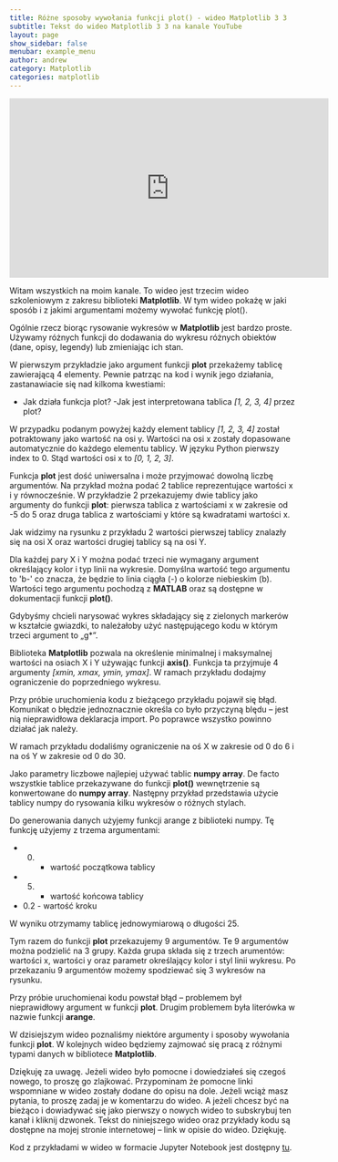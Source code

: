 ```yaml
---
title: Różne sposoby wywołania funkcji plot() - wideo Matplotlib 3 3
subtitle: Tekst do wideo Matplotlib 3 3 na kanale YouTube
layout: page
show_sidebar: false
menubar: example_menu
author: andrew
category: Matplotlib
categories: matplotlib
---
```


<center>
<iframe width="560" height="315" src="https://www.youtube.com/embed/GKOelnwBEyE" frameborder="0" allow="accelerometer; autoplay; encrypted-media; gyroscope; picture-in-picture" allowfullscreen></iframe>
</center>

Witam wszystkich na moim kanale. To wideo jest trzecim wideo szkoleniowym z zakresu biblioteki **Matplotlib**. W tym wideo pokażę  w jaki sposób i z jakimi argumentami możemy wywołać funkcję plot(). 

Ogólnie rzecz biorąc rysowanie wykresów w **Matplotlib** jest bardzo proste. Używamy różnych funkcji do dodawania do wykresu różnych obiektów (dane, opisy, legendy) lub zmieniając ich stan.

W pierwszym przykładzie jako argument funkcji **plot** przekażemy tablicę zawierającą 4 elementy. Pewnie patrząc na kod i wynik jego działania, zastanawiacie się nad kilkoma kwestiami:
-	Jak działa funkcja plot? 
-Jak jest interpretowana tablica *[1, 2, 3, 4]* przez plot? 

W przypadku podanym powyżej każdy element tablicy *[1, 2, 3, 4]* został potraktowany jako wartość na osi y. Wartości na osi x zostały dopasowane automatycznie do każdego elementu tablicy. W języku Python pierwszy index to 0. Stąd wartości osi x to *[0, 1, 2, 3]*.

Funkcja **plot** jest dość uniwersalna i może przyjmować dowolną liczbę argumentów. Na przykład można podać 2 tablice reprezentujące wartości x i y równocześnie. W przykładzie 2 przekazujemy  dwie tablicy jako argumenty do funkcji **plot**: pierwsza tablica z wartościami x w zakresie od -5 do 5 oraz druga tablica z wartościami y które są kwadratami wartości x.

Jak widzimy na rysunku z przykładu 2 wartości pierwszej tablicy znalazły się na osi X oraz wartości drugiej tablicy są na osi Y.

Dla każdej pary X i Y można podać trzeci nie wymagany argument określający kolor i typ linii na wykresie. Domyślna wartość tego argumentu to 'b-' co znacza, że będzie to linia ciągła (-) o kolorze niebieskim (b). Wartości tego argumentu pochodzą z **MATLAB** oraz są dostępne w dokumentacji funkcji **plot()**.

Gdybyśmy chcieli narysować wykres składający się z zielonych markerów w kształcie gwiazdki, to należałoby użyć następującego kodu w którym trzeci argument to „g*”.

Biblioteka **Matplotlib** pozwala na określenie minimalnej i maksymalnej wartości na osiach X i Y używając funkcji **axis()**. Funkcja ta przyjmuje 4 argumenty *[xmin, xmax, ymin, ymax]*. W ramach przykładu dodajmy ograniczenie do poprzedniego wykresu.

Przy próbie uruchomienia kodu z bieżącego przykładu pojawił się błąd. Komunikat o błędzie jednoznacznie określa co było przyczyną blędu – jest nią nieprawidłowa deklaracja import. Po poprawce wszystko powinno działać jak należy.

W ramach przykładu dodaliśmy ograniczenie na oś X w zakresie od 0 do 6 i na oś Y w zakresie od 0 do 30.

Jako parametry liczbowe najlepiej używać tablic **numpy array**. De facto wszystkie tablice przekazywane do funkcji **plot()** wewnętrzenie są konwertowane do **numpy array**. Następny przykład przedstawia użycie tablicy numpy do rysowania kilku wykresów o różnych stylach.

Do generowania danych użyjemy funkcji arange z biblioteki numpy. Tę funkcję użyjemy z trzema argumentami:
-	0. - wartość początkowa tablicy
-	5. - wartość końcowa tablicy
-	0.2 - wartość kroku

W wyniku otrzymamy tablicę jednowymiarową o długości 25.

Tym razem do funkcji **plot** przekazujemy 9 argumentów. Te 9 argumentów można podzielić na 3 grupy. Każda grupa składa się z trzech arumentów: wartości x, wartości y oraz parametr określający kolor i styl linii wykresu. Po przekazaniu 9 argumentów możemy spodziewać się 3 wykresów na rysunku. 

Przy próbie uruchomienai kodu powstał błąd – problemem był nieprawidłowy argument w funkcji **plot**. Drugim problemem była literówka w nazwie funkcji **arange**.

W dzisiejszym wideo poznaliśmy niektóre argumenty i sposoby wywołania funkcji **plot**. W kolejnych wideo będziemy zajmować się pracą z różnymi typami danych w bibliotece **Matplotlib**.

Dziękuję za uwagę. Jeżeli wideo było pomocne i dowiedziałeś się czegoś nowego, to proszę go zlajkować. Przypominam że pomocne linki wspomniane w wideo zostały dodane do opisu na dole. Jeżeli wciąż masz pytania, to proszę zadaj je w komentarzu do wideo. A jeżeli chcesz być na bieżąco i dowiadywać się jako pierwszy o nowych wideo to subskrybuj ten kanał i kliknij dzwonek.
Tekst do niniejszego wideo oraz przykłady kodu są dostępne na mojej stronie internetowej – link w opisie do wideo. Dziękuję.

Kod z przykładami w wideo w formacie Jupyter Notebook jest dostępny <a href="/assets/code/code_script_matplotlib_wideo_3.ipynb" download>tu</a>.